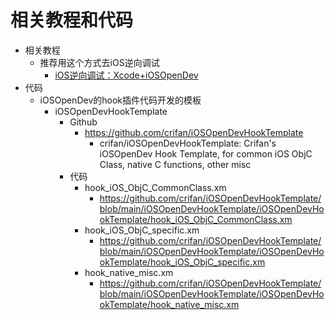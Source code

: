 # 相关教程和代码

* 相关教程
  * 推荐用这个方式去iOS逆向调试
    * [iOS逆向调试：Xcode+iOSOpenDev](https://book.crifan.org/books/ios_re_debug_xcode_iosopendev/website/)
* 代码
  * iOSOpenDev的hook插件代码开发的模板
    * iOSOpenDevHookTemplate
      * Github
        * https://github.com/crifan/iOSOpenDevHookTemplate
          * crifan/iOSOpenDevHookTemplate: Crifan's iOSOpenDev Hook Template, for common iOS ObjC Class, native C functions, other misc
      * 代码
        * hook_iOS_ObjC_CommonClass.xm
          * https://github.com/crifan/iOSOpenDevHookTemplate/blob/main/iOSOpenDevHookTemplate/iOSOpenDevHookTemplate/hook_iOS_ObjC_CommonClass.xm
        * hook_iOS_ObjC_specific.xm
          * https://github.com/crifan/iOSOpenDevHookTemplate/blob/main/iOSOpenDevHookTemplate/iOSOpenDevHookTemplate/hook_iOS_ObjC_specific.xm
        * hook_native_misc.xm
          * https://github.com/crifan/iOSOpenDevHookTemplate/blob/main/iOSOpenDevHookTemplate/iOSOpenDevHookTemplate/hook_native_misc.xm
